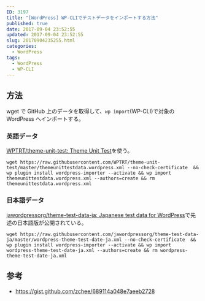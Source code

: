 ```yaml
---
ID: 3197
title: "[WordPress] WP-CLIでテストデータをインポートする方法"
published: true
date: 2017-09-04 23:52:55
updated: 2017-09-04 23:52:55
slug: 20170904235255.html
categories:
  - WordPress
tags:
  - WordPress
  - WP-CLI
---
```


<!--more-->

## 方法

wget で GitHub 上のデータを取得して、`wp import`(WP-CLI)で対象の WordPress へインポートする。

### 英語データ

[WPTRT/theme-unit-test: Theme Unit Test](https://github.com/WPTRT/theme-unit-test)を使う。

```language-bash
wget https://raw.githubusercontent.com/WPTRT/theme-unit-test/master/themeunittestdata.wordpress.xml --no-check-certificate  && wp plugin install wordpress-importer --activate && wp import themeunittestdata.wordpress.xml --authors=create && rm themeunittestdata.wordpress.xml
```

### 日本語データ

[jawordpressorg/theme-test-data-ja: Japanese test data for WordPress](https://github.com/jawordpressorg/theme-test-data-ja)で先述の日本語版が公開されている。

```language-bash
wget https://raw.githubusercontent.com/jawordpressorg/theme-test-data-ja/master/wordpress-theme-test-date-ja.xml --no-check-certificate  && wp plugin install wordpress-importer --activate && wp import wordpress-theme-test-date-ja.xml --authors=create && rm wordpress-theme-test-date-ja.xml
```

## 参考

- https://gist.github.com/zchee/689114a048e7aeeb2728
